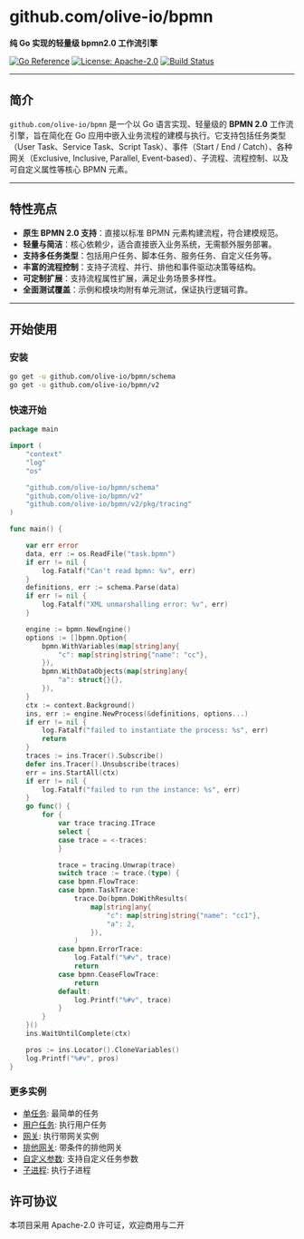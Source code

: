 # github.com/olive-io/bpmn

**纯 Go 实现的轻量级 bpmn2.0 工作流引擎**

[![Go Reference](https://pkg.go.dev/badge/github.com/olive-io/bpmn.svg)](https://pkg.go.dev/github.com/olive-io/bpmn)
[![License: Apache-2.0](https://img.shields.io/badge/license-Apache-blue.svg)](LICENSE.md)
[![Build Status](https://github.com/olive-io/bpmn/actions/workflows/main.yml/badge.svg?branch=main)](https://github.com/olive-io/bpmn/actions/workflows/main.yml?query=branch%3Amain)

---

## 简介

`github.com/olive-io/bpmn` 是一个以 Go 语言实现、轻量级的 **BPMN 2.0** 工作流引擎，旨在简化在 Go 应用中嵌入业务流程的建模与执行。它支持包括任务类型（User Task、Service Task、Script Task）、事件（Start / End / Catch）、各种网关（Exclusive, Inclusive, Parallel, Event-based）、子流程、流程控制、以及可自定义属性等核心 BPMN 元素。

---

## 特性亮点

- **原生 BPMN 2.0 支持**：直接以标准 BPMN 元素构建流程，符合建模规范。
- **轻量与简洁**：核心依赖少，适合直接嵌入业务系统，无需额外服务部署。
- **支持多任务类型**：包括用户任务、脚本任务、服务任务、自定义任务等。
- **丰富的流程控制**：支持子流程、并行、排他和事件驱动决策等结构。
- **可定制扩展**：支持流程属性扩展，满足业务场景多样性。
- **全面测试覆盖**：示例和模块均附有单元测试，保证执行逻辑可靠。

---

## 开始使用

### 安装

```bash
go get -u github.com/olive-io/bpmn/schema
go get -u github.com/olive-io/bpmn/v2
```

### 快速开始

```go
package main

import (
	"context"
	"log"
	"os"

	"github.com/olive-io/bpmn/schema"
	"github.com/olive-io/bpmn/v2"
	"github.com/olive-io/bpmn/v2/pkg/tracing"
)

func main() {

	var err error
	data, err := os.ReadFile("task.bpmn")
	if err != nil {
		log.Fatalf("Can't read bpmn: %v", err)
	}
	definitions, err := schema.Parse(data)
	if err != nil {
		log.Fatalf("XML unmarshalling error: %v", err)
	}

	engine := bpmn.NewEngine()
	options := []bpmn.Option{
		bpmn.WithVariables(map[string]any{
			"c": map[string]string{"name": "cc"},
		}),
		bpmn.WithDataObjects(map[string]any{
			"a": struct{}{},
		}),
	}
	ctx := context.Background()
	ins, err := engine.NewProcess(&definitions, options...)
	if err != nil {
		log.Fatalf("failed to instantiate the process: %s", err)
		return
	}
	traces := ins.Tracer().Subscribe()
	defer ins.Tracer().Unsubscribe(traces)
	err = ins.StartAll(ctx)
	if err != nil {
		log.Fatalf("failed to run the instance: %s", err)
	}
	go func() {
		for {
			var trace tracing.ITrace
			select {
			case trace = <-traces:
			}

			trace = tracing.Unwrap(trace)
			switch trace := trace.(type) {
			case bpmn.FlowTrace:
			case bpmn.TaskTrace:
				trace.Do(bpmn.DoWithResults(
					map[string]any{
						"c": map[string]string{"name": "cc1"},
						"a": 2,
					}),
				)
			case bpmn.ErrorTrace:
				log.Fatalf("%#v", trace)
				return
			case bpmn.CeaseFlowTrace:
				return
			default:
				log.Printf("%#v", trace)
			}
		}
	}()
	ins.WaitUntilComplete(ctx)

	pros := ins.Locator().CloneVariables()
	log.Printf("%#v", pros)
}
```

### 更多实例
- [单任务](https://github.com/olive-io/bpmn/tree/main/examples/basic): 最简单的任务
- [用户任务](https://github.com/olive-io/bpmn/tree/main/examples/user_task): 执行用户任务
- [网关](https://github.com/olive-io/bpmn/tree/main/examples/gateway): 执行带网关实例
- [排他网关](https://github.com/olive-io/bpmn/tree/main/examples/gateway_expr): 带条件的排他网关
- [自定义参数](https://github.com/olive-io/bpmn/tree/main/examples/properties): 支持自定义任务参数
- [子进程](https://github.com/olive-io/bpmn/tree/main/examples/subprocess): 执行子进程

## 许可协议

本项目采用 Apache-2.0 许可证，欢迎商用与二开